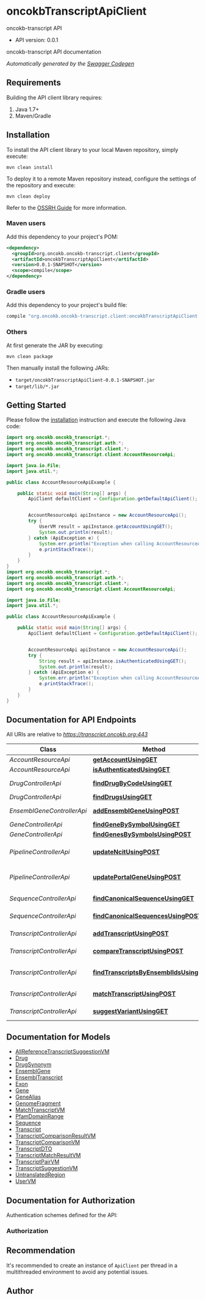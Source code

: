 # oncokbTranscriptApiClient

oncokb-transcript API
- API version: 0.0.1

oncokb-transcript API documentation


*Automatically generated by the [Swagger Codegen](https://github.com/swagger-api/swagger-codegen)*


## Requirements

Building the API client library requires:
1. Java 1.7+
2. Maven/Gradle

## Installation

To install the API client library to your local Maven repository, simply execute:

```shell
mvn clean install
```

To deploy it to a remote Maven repository instead, configure the settings of the repository and execute:

```shell
mvn clean deploy
```

Refer to the [OSSRH Guide](http://central.sonatype.org/pages/ossrh-guide.html) for more information.

### Maven users

Add this dependency to your project's POM:

```xml
<dependency>
  <groupId>org.oncokb.oncokb-transcript.client</groupId>
  <artifactId>oncokbTranscriptApiClient</artifactId>
  <version>0.0.1-SNAPSHOT</version>
  <scope>compile</scope>
</dependency>
```

### Gradle users

Add this dependency to your project's build file:

```groovy
compile "org.oncokb.oncokb-transcript.client:oncokbTranscriptApiClient:0.0.1-SNAPSHOT"
```

### Others

At first generate the JAR by executing:

```shell
mvn clean package
```

Then manually install the following JARs:

* `target/oncokbTranscriptApiClient-0.0.1-SNAPSHOT.jar`
* `target/lib/*.jar`

## Getting Started

Please follow the [installation](#installation) instruction and execute the following Java code:

```java
import org.oncokb.oncokb_transcript.*;
import org.oncokb.oncokb_transcript.auth.*;
import org.oncokb.oncokb_transcript.client.*;
import org.oncokb.oncokb_transcript.client.AccountResourceApi;

import java.io.File;
import java.util.*;

public class AccountResourceApiExample {

    public static void main(String[] args) {
        ApiClient defaultClient = Configuration.getDefaultApiClient();


        AccountResourceApi apiInstance = new AccountResourceApi();
        try {
            UserVM result = apiInstance.getAccountUsingGET();
            System.out.println(result);
        } catch (ApiException e) {
            System.err.println("Exception when calling AccountResourceApi#getAccountUsingGET");
            e.printStackTrace();
        }
    }
}
import org.oncokb.oncokb_transcript.*;
import org.oncokb.oncokb_transcript.auth.*;
import org.oncokb.oncokb_transcript.client.*;
import org.oncokb.oncokb_transcript.client.AccountResourceApi;

import java.io.File;
import java.util.*;

public class AccountResourceApiExample {

    public static void main(String[] args) {
        ApiClient defaultClient = Configuration.getDefaultApiClient();


        AccountResourceApi apiInstance = new AccountResourceApi();
        try {
            String result = apiInstance.isAuthenticatedUsingGET();
            System.out.println(result);
        } catch (ApiException e) {
            System.err.println("Exception when calling AccountResourceApi#isAuthenticatedUsingGET");
            e.printStackTrace();
        }
    }
}
```

## Documentation for API Endpoints

All URIs are relative to *https://transcript.oncokb.org:443*

Class | Method | HTTP request | Description
------------ | ------------- | ------------- | -------------
*AccountResourceApi* | [**getAccountUsingGET**](docs/AccountResourceApi.md#getAccountUsingGET) | **GET** /api/account | getAccount
*AccountResourceApi* | [**isAuthenticatedUsingGET**](docs/AccountResourceApi.md#isAuthenticatedUsingGET) | **GET** /api/authenticate | isAuthenticated
*DrugControllerApi* | [**findDrugByCodeUsingGET**](docs/DrugControllerApi.md#findDrugByCodeUsingGET) | **GET** /api/drugs/search-by-code/{code} | findDrugByCode
*DrugControllerApi* | [**findDrugsUsingGET**](docs/DrugControllerApi.md#findDrugsUsingGET) | **GET** /api/drugs/search | findDrugs
*EnsemblGeneControllerApi* | [**addEnsemblGeneUsingPOST**](docs/EnsemblGeneControllerApi.md#addEnsemblGeneUsingPOST) | **POST** /api/add-ensembl-gene | addEnsemblGene
*GeneControllerApi* | [**findGeneBySymbolUsingGET**](docs/GeneControllerApi.md#findGeneBySymbolUsingGET) | **GET** /api/find-genes | findGeneBySymbol
*GeneControllerApi* | [**findGenesBySymbolsUsingPOST**](docs/GeneControllerApi.md#findGenesBySymbolsUsingPOST) | **POST** /api/find-genes | findGenesBySymbols
*PipelineControllerApi* | [**updateNcitUsingPOST**](docs/PipelineControllerApi.md#updateNcitUsingPOST) | **POST** /api/pipeline/update-ncit | updateNcit
*PipelineControllerApi* | [**updatePortalGeneUsingPOST**](docs/PipelineControllerApi.md#updatePortalGeneUsingPOST) | **POST** /api/pipeline/update-gene | updatePortalGene
*SequenceControllerApi* | [**findCanonicalSequenceUsingGET**](docs/SequenceControllerApi.md#findCanonicalSequenceUsingGET) | **GET** /api/find-canonical-sequences | findCanonicalSequence
*SequenceControllerApi* | [**findCanonicalSequencesUsingPOST**](docs/SequenceControllerApi.md#findCanonicalSequencesUsingPOST) | **POST** /api/find-canonical-sequences | findCanonicalSequences
*TranscriptControllerApi* | [**addTranscriptUsingPOST**](docs/TranscriptControllerApi.md#addTranscriptUsingPOST) | **POST** /api/add-transcript | addTranscript
*TranscriptControllerApi* | [**compareTranscriptUsingPOST**](docs/TranscriptControllerApi.md#compareTranscriptUsingPOST) | **POST** /api/compare-transcript/{hugoSymbol} | compareTranscript
*TranscriptControllerApi* | [**findTranscriptsByEnsemblIdsUsingPOST**](docs/TranscriptControllerApi.md#findTranscriptsByEnsemblIdsUsingPOST) | **POST** /api/find-transcripts-by-ensembl-ids | findTranscriptsByEnsemblIds
*TranscriptControllerApi* | [**matchTranscriptUsingPOST**](docs/TranscriptControllerApi.md#matchTranscriptUsingPOST) | **POST** /api/match-transcript/{hugoSymbol} | matchTranscript
*TranscriptControllerApi* | [**suggestVariantUsingGET**](docs/TranscriptControllerApi.md#suggestVariantUsingGET) | **GET** /api/suggest-variant/{hugoSymbol} | suggestVariant

## Documentation for Models

 - [AllReferenceTranscriptSuggestionVM](docs/AllReferenceTranscriptSuggestionVM.md)
 - [Drug](docs/Drug.md)
 - [DrugSynonym](docs/DrugSynonym.md)
 - [EnsemblGene](docs/EnsemblGene.md)
 - [EnsemblTranscript](docs/EnsemblTranscript.md)
 - [Exon](docs/Exon.md)
 - [Gene](docs/Gene.md)
 - [GeneAlias](docs/GeneAlias.md)
 - [GenomeFragment](docs/GenomeFragment.md)
 - [MatchTranscriptVM](docs/MatchTranscriptVM.md)
 - [PfamDomainRange](docs/PfamDomainRange.md)
 - [Sequence](docs/Sequence.md)
 - [Transcript](docs/Transcript.md)
 - [TranscriptComparisonResultVM](docs/TranscriptComparisonResultVM.md)
 - [TranscriptComparisonVM](docs/TranscriptComparisonVM.md)
 - [TranscriptDTO](docs/TranscriptDTO.md)
 - [TranscriptMatchResultVM](docs/TranscriptMatchResultVM.md)
 - [TranscriptPairVM](docs/TranscriptPairVM.md)
 - [TranscriptSuggestionVM](docs/TranscriptSuggestionVM.md)
 - [UntranslatedRegion](docs/UntranslatedRegion.md)
 - [UserVM](docs/UserVM.md)

## Documentation for Authorization

Authentication schemes defined for the API:
### Authorization



## Recommendation

It's recommended to create an instance of `ApiClient` per thread in a multithreaded environment to avoid any potential issues.

## Author


